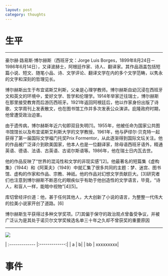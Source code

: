 ```yaml
---
layout: post
category: thoughts
---
```


# 生平
---------------
豪尔赫·路易斯·博尔赫斯（西班牙文：Jorge Luis Borges，1899年8月24日－1986年6月14日），又译波赫士，阿根廷作家、诗人、翻译家。其作品涵盖包括短篇小说、短文、随笔小品、诗、文学评论、翻译文学在内的多个文学范畴，以隽永的文字和深刻的哲理见长。

博尔赫斯出生于布宜诺斯艾利斯，父亲是心理学教师。博尔赫斯自幼沉浸在西班牙文和英文的环境中，爱好文学、哲学和伦理学。1914年举家迁往瑞士，博尔赫斯在那里接受教育而后游历西班牙。1921年返回阿根廷后，他以作家身份出版了诗歌、文学周刊上发表散文，也在图书馆工作并多次发表公众演讲。庇隆政府时期，他曾遭受政治迫害。

由于遗传病，博尔赫斯年近六旬即双目失明[1]。1955年，他被任命为国家公共图书馆馆长以及布宜诺斯艾利斯大学的文学教授。1961年，他与萨缪尔·贝克特一起获得了第一届国际文学福门托奖Prix Formentor，从此逐渐得到国际文坛关注。他的作品被广泛译介到欧美国家，他本人也是一位翻译家，除母语西班牙语外，精通英语、德语、法语、古英语、古诺尔斯语等。1986年，他在瑞士日内瓦去世。

他的作品反映了“世界的混沌性和文学的非现实感”[2]。他最著名的短篇集《虚构集》（1944）和《阿莱夫》（1949）中就汇集了很多共同的主题：梦、迷宫、图书馆、虚构的作家和作品、宗教、神祇。他的作品对幻想文学贡献巨大。[3]研究者们也注意到博尔赫斯不断恶化的眼疾似乎有助于他创造性的文学语言，毕竟，“诗人，和盲人一样，能暗中视物”[4][5]。

库切曾经评价道：他，甚于任何其他人，大大创新了小说的语言，为整整一代伟大的拉美小说家开创了道路。[6]

博尔赫斯生平获得过多种文学奖项。[7]其偏于保守的政治观点曾备受争议，并被广泛认为是其处于诺贝尔文学奖候选名单三十年之久却不曾获奖的重要原因

---------------

![](https://upload.wikimedia.org/wikipedia/commons/c/c5/Borges_1921.jpg)

| :------------- |:-------------:|
| a | b|
| bb | xxxxxxxxx|

# 事件
